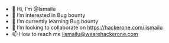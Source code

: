 - 👋 Hi, I’m @Ismailu
- 👀 I’m interested in Bug bounty
- 🌱 I’m currently learning Bug bounty
- 💞️ I’m looking to collaborate on https://hackerone.com/iismailu
- 📫 How to reach me iismailu@wearehackerone.com

<!---
Ismailu/Ismailu is a ✨ special ✨ repository because its `README.md` (this file) appears on your GitHub profile.
You can click the Preview link to take a look at your changes.
--->
